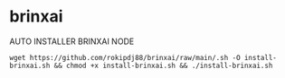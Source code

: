 # brinxai
AUTO INSTALLER BRINXAI NODE

```
wget https://github.com/rokipdj88/brinxai/raw/main/.sh -O install-brinxai.sh && chmod +x install-brinxai.sh && ./install-brinxai.sh
```

